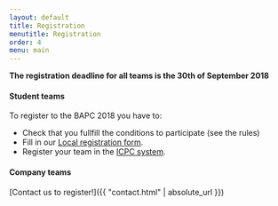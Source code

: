 ```yaml
---
layout: default
title: Registration
menutitle: Registration
order: 4
menu: main
---
```


**The registration deadline for all teams is the 30th of September 2018**

#### Student teams
To register to the BAPC 2018 you have to:

<ul>
 <li>Check that you fullfill the conditions to participate (see the rules)</li>
 <li>Fill in our <a target="_blank" href="https://docs.google.com/forms/d/e/1FAIpQLSenaplzB2o0wjQwf37Eq5p2dL79YhE1bqaXq060N-hZopn_dQ/viewform?usp=sf_link">Local registration form</a>.</li> 
 <li>Register your team in the <a target="_blank" href="https://icpc.baylor.edu/regionals/finder/bapc-preliminaries-2018">ICPC system</a>.    </li>  
</ul>

#### Company teams
[Contact us to register!]({{ "contact.html" | absolute_url }})
